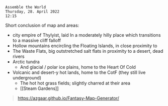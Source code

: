 	Assemble the World
	Thursday, 28. April 2022
	12:15

Short conclusion of map and areas:
-   city empire of Thylyist, laid In a moderately hilly place which transitions to a massive cliff falloff
-   Hollow mountains encircling the Floating Islands, in close proximity to
-   The Waste Flats, big outstretched salt flats in proximity to a desert, dead rivers
-   Arctic tundra
    -   And glacial / polar ice plains, home to the Heart Of Cold
-   Volcanic and desert-y hot lands, home to the CotF (they still live underground)
    -   The hot hot grass fields; slightly charred at their area
    -   [[Steam Gardens]]

> <https://azgaar.github.io/Fantasy-Map-Generator/>
